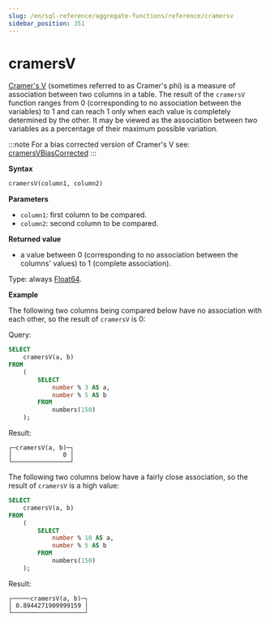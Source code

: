 ```yaml
---
slug: /en/sql-reference/aggregate-functions/reference/cramersv
sidebar_position: 351
---
```


# cramersV

[Cramer's V](https://en.wikipedia.org/wiki/Cram%C3%A9r%27s_V) (sometimes referred to as Cramer's phi) is a measure of association between two columns in a table. The result of the `cramersV` function ranges from 0 (corresponding to no association between the variables) to 1 and can reach 1 only when each value is completely determined by the other. It may be viewed as the association between two variables as a percentage of their maximum possible variation.

:::note
For a bias corrected version of Cramer's V see: [cramersVBiasCorrected](./cramersvbiascorrected.md)
:::

**Syntax**

``` sql
cramersV(column1, column2)
```

**Parameters**

- `column1`: first column to be compared.
- `column2`: second column to be compared.

**Returned value**

- a value between 0 (corresponding to no association between the columns' values) to 1 (complete association).

Type: always [Float64](../../../sql-reference/data-types/float.md).

**Example**

The following two columns being compared below have no association with each other, so the result of `cramersV` is 0:

Query:

``` sql
SELECT
    cramersV(a, b)
FROM
    (
        SELECT
            number % 3 AS a,
            number % 5 AS b
        FROM
            numbers(150)
    );
```

Result:

```response
┌─cramersV(a, b)─┐
│              0 │
└────────────────┘
```

The following two columns below have a fairly close association, so the result of `cramersV` is a high value:

```sql
SELECT
    cramersV(a, b)
FROM
    (
        SELECT
            number % 10 AS a,
            number % 5 AS b
        FROM
            numbers(150)
    );
```

Result:

```response
┌─────cramersV(a, b)─┐
│ 0.8944271909999159 │
└────────────────────┘
```
